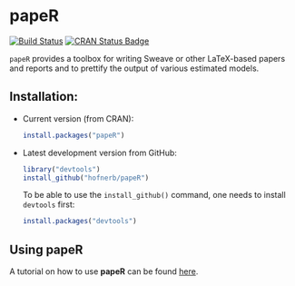 papeR
=====

[![Build Status](https://travis-ci.org/hofnerb/papeR.svg?branch=master)](https://travis-ci.org/hofnerb/papeR)
[![CRAN Status Badge](http://www.r-pkg.org/badges/version/papeR)](http://cran.r-project.org/package=papeR)

`papeR`  provides a toolbox for writing Sweave or other LaTeX-based papers and reports and to prettify the output of various estimated models.

## Installation:

- Current version (from CRAN): 

  ```r
  install.packages("papeR")
  ```

- Latest development version from GitHub:

  ```r
  library("devtools")
  install_github("hofnerb/papeR")
  ```

  To be able to use the `install_github()` command, one needs to install `devtools` first:
  
  ```r
  install.packages("devtools")
  ```

## Using papeR

A tutorial on how to use **papeR** can be found [here](https://github.com/hofnerb/RR_Course/blob/master/Using_papeR.md).
